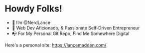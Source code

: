 # Howdy Folks!
- 👋 I’m @NerdLance
- 🌱 Web Dev Aficionado, & Passionate Self-Driven Entrepreneur
- 📭 For My Personal Git Repo, Find Me Somewhere Digital

Here's a personal site: https://lancemadden.com/
